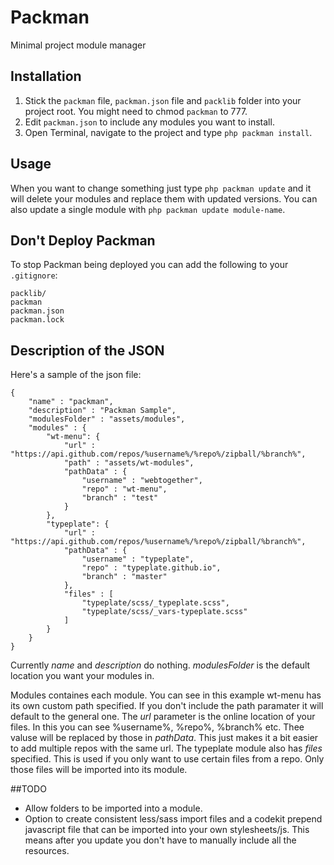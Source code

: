 Packman
=======

Minimal project module manager

## Installation
1. Stick the ``packman`` file, ``packman.json`` file and ``packlib`` folder into your project root. You might need to chmod ``packman`` to 777.
2. Edit ``packman.json`` to include any modules you want to install.
3. Open Terminal, navigate to the project and type ``php packman install``.

## Usage
When you want to change something just type ``php packman update`` and it will delete your modules and replace them with updated versions. You can also update a single module with ``php packman update module-name``.

## Don't Deploy Packman
To stop Packman being deployed you can add the following to your ``.gitignore``:
     
    packlib/
    packman
    packman.json
    packman.lock

## Description of the JSON
Here's a sample of the json file:

    {
    	"name" : "packman",
    	"description" : "Packman Sample",
    	"modulesFolder" : "assets/modules",
    	"modules" : {
    		"wt-menu": {
    			"url" : "https://api.github.com/repos/%username%/%repo%/zipball/%branch%",
    			"path" : "assets/wt-modules",
    			"pathData" : {
    				"username" : "webtogether",
    				"repo" : "wt-menu",
    				"branch" : "test"
    			}
    		},
    		"typeplate": {
    			"url" : "https://api.github.com/repos/%username%/%repo%/zipball/%branch%",
    			"pathData" : {
    				"username" : "typeplate",
    				"repo" : "typeplate.github.io",
    				"branch" : "master"
    			},
    			"files" : [
    				"typeplate/scss/_typeplate.scss",
    				"typeplate/scss/_vars-typeplate.scss"
    			]
    		}
    	}
    }

Currently _name_ and _description_ do nothing. _modulesFolder_ is the default location you want your modules in.

Modules containes each module. You can see in this example wt-menu has its own custom path specified. If you don't include the path paramater it will default to the general one. The _url_ parameter is the online location of your files. In this you can see %username%, %repo%, %branch% etc. Thee valuse will be replaced by those in _pathData_. This just makes it a bit easier to add multiple repos with the same url. The typeplate module also has _files_ specified. This is used if you only want to use certain files from a repo. Only those files will be imported into its module.

##TODO
* Allow folders to be imported into a module.
* Option to create consistent less/sass import files and a codekit prepend javascript file that can be imported into your own stylesheets/js. This means after you update you don't have to manually include all the resources.